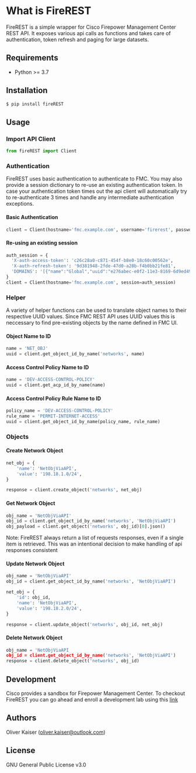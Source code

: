 # What is FireREST

FireREST is a simple wrapper for Cisco Firepower Management Center REST API. It exposes various api calls
as functions and takes care of authentication, token refresh and paging for large datasets.

## Requirements 

* Python >= 3.7

## Installation

```bash
$ pip install fireREST
```

## Usage

### Import API Client

```python
from fireREST import Client
```

### Authentication

FireREST uses basic authentication to authenticate to FMC. You may also provide a session dictionary
to re-use an existing authentication token. In case your authentication token times out the api client
will automatically try to re-authenticate 3 times and handle any intermediate authentication exceptions.

#### Basic Authentication

```python
client = Client(hostname='fmc.example.com', username='firerest', password='Cisco123')
```

#### Re-using an existing session

```python
auth_session = {
  'X-auth-access-token': 'c26c28a0-c871-454f-b8e0-18c60c00562e',
  'X-auth-refresh-token': '9d381948-2fde-47d0-a28b-f4b0bb21fe81',
  'DOMAINS': '[{"name":"Global","uuid":"e276abec-e0f2-11e3-8169-6d9ed49b625f"}, {"name":"Global/Devel","uuid":"61e913a3-4bd6-7bde-54b6-000000000000"}]',
}
client = Client(hostname='fmc.example.com', session=auth_session)
```

### Helper

A variety of helper functions can be used to translate object names to their respective UUID values. Since FMC REST API uses UUID values this is neccessary
to find pre-existing objects by the name defined in FMC UI.

#### Object Name to ID

```python
name = 'NET_OBJ'
uuid = client.get_object_id_by_name('networks', name)
```

#### Access Control Policy Name to ID

```python
name = 'DEV-ACCESS-CONTROL-POLICY'
uuid = client.get_acp_id_by_name(name)
```

#### Access Control Policy Rule Name to ID

```python
policy_name = 'DEV-ACCESS-CONTROL-POLICY'
rule_name = 'PERMIT-INTERNET-ACCESS'
uuid = client.get_object_id_by_name(policy_name, rule_name)
```

### Objects

#### Create Network Object

```python
net_obj = { 
    'name': 'NetObjViaAPI',
    'value': '198.18.1.0/24',
}

response = client.create_object('networks', net_obj)
```

#### Get Network Object

```python
obj_name = 'NetObjViaAPI'
obj_id = client.get_object_id_by_name('networks', 'NetObjViaAPI')
obj_payload = client.get_object('networks', obj_id)[0].json()
```

Note: FireREST always return a list of requests responses, even if a single item is retrieved. This
was an intentional decision to make handling of api responses consistent

#### Update Network Object

```python
obj_name = 'NetObjViaAPI'
obj_id = client.get_object_id_by_name('networks', 'NetObjViaAPI')

net_obj = {
    'id': obj_id,
    'name': 'NetObjViaAPI',
    'value': '198.18.2.0/24',
}

response = client.update_object('networks', obj_id, net_obj)
```

#### Delete Network Object

```python
obj_name = 'NetObjViaAPI
obj_id = client.get_object_id_by_name('networks', 'NetObjViaAPI')
response = client.delete_object('networks', obj_id)
```
## Development

Cisco provides a sandbox for Firepower Management Center. To checkout FireREST you can go ahead and enroll a
development lab using this [link](https://devnetsandbox.cisco.com/RM/Diagram/Index/1228cb22-b2ba-48d3-a70a-86a53f4eecc0?diagramType=Topology)

## Authors 

Oliver Kaiser (oliver.kaiser@outlook.com)

## License

GNU General Public License v3.0

